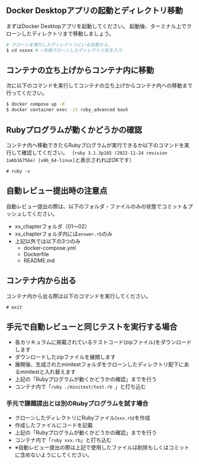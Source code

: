 ## Docker Desktopアプリの起動とディレクトリ移動
まずはDocker Desktopアプリを起動してください。
起動後、ターミナル上でクローンしたディレクトリまで移動しましょう。

```bash
# クローンを実行したディレクトリにいる状態から。
$ cd xxxxx # ←先程クローンしたディレクトリ名を入力
```

## コンテナの立ち上げからコンテナ内に移動
次に以下のコマンドを実行してコンテナの立ち上げからコンテナ内への移動まで行ってください。

```bash
$ docker compose up -d
$ docker container exec -it ruby_advanced bash
```

## Rubyプログラムが動くかどうかの確認
コンテナ内へ移動できたらRubyプログラムが実行できるか以下のコマンドを実行して確認してください。
（`ruby 3.1.3p185 (2022-11-24 revision 1a6b16756e) [x86_64-linux]`と表示されればOKです）

```
# ruby -v
```

## 自動レビュー提出時の注意点
自動レビュー提出の際は、以下のフォルダ・ファイルのみの状態でコミット＆プッシュしてください。

- xx_chapterフォルダ（01〜02）
- xx_chapterフォルダ内には`answer.rb`のみ
- 上記以外では以下の3つのみ
  - docker-compose.yml
  - Dockerfile
  - README.md


## コンテナ内から出る
コンテナ内から出る際は以下のコマンドを実行してください。

```
# exit
```

## 手元で自動レビューと同じテストを実行する場合
- 各カリキュラムに掲載されているテストコード(zipファイル)をダウンロードします
- ダウンロードしたzipファイルを展開します
- 展開後、生成されたminitestフォルダをクローンしたディレクトリ配下にあるminitestと入れ替えます
- 上記の「Rubyプログラムが動くかどうかの確認」までを行う
- コンテナ内で「`ruby ./minitest/test.rb `」と打ち込む


### 手元で課題提出とは別のRubyプログラムを試す場合
- クローンしたディレクトリにRubyファイル(`xxx.rb`)を作成
- 作成したファイルにコードを記載
- 上記の「Rubyプログラムが動くかどうかの確認」までを行う
- コンテナ内で「`ruby xxx.rb`」と打ち込む
- ※自動レビュー提出の際は上記で使用したファイルは削除もしくはコミットに含めないようにしてください。
